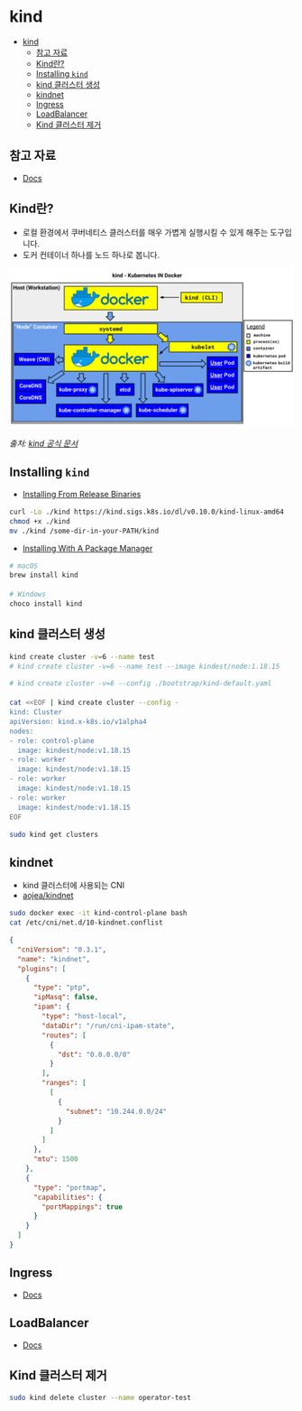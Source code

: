 # kind

- [kind](#kind)
  - [참고 자료](#참고-자료)
  - [Kind란?](#kind란)
  - [Installing `kind`](#installing-kind)
  - [kind 클러스터 생성](#kind-클러스터-생성)
  - [kindnet](#kindnet)
  - [Ingress](#ingress)
  - [LoadBalancer](#loadbalancer)
  - [Kind 클러스터 제거](#kind-클러스터-제거)

## 참고 자료

- [Docs](https://kind.sigs.k8s.io/)

## Kind란?

- 로컬 환경에서 쿠버네티스 클러스터를 매우 가볍게 실행시킬 수 있게 해주는 도구입니다.
- 도커 컨테이너 하나를 노드 하나로 봅니다.

![kind-cluster](../images/cluster/kind-cluster.png)

*출처: [kind 공식 문서](https://kind.sigs.k8s.io/docs/design/initial/)*

## Installing `kind`

- [Installing From Release Binaries](https://kind.sigs.k8s.io/docs/user/quick-start/#installing-from-release-binaries)

```bash
curl -Lo ./kind https://kind.sigs.k8s.io/dl/v0.10.0/kind-linux-amd64
chmod +x ./kind
mv ./kind /some-dir-in-your-PATH/kind
```

- [Installing With A Package Manager](https://kind.sigs.k8s.io/docs/user/quick-start/#installing-with-a-package-manager)

```sh
# macOS
brew install kind

# Windows
choco install kind
```

## kind 클러스터 생성

```bash
kind create cluster -v=6 --name test
# kind create cluster -v=6 --name test --image kindest/node:1.18.15
```

```sh
# kind create cluster -v=6 --config ./bootstrap/kind-default.yaml

cat <<EOF | kind create cluster --config -
kind: Cluster
apiVersion: kind.x-k8s.io/v1alpha4
nodes:
- role: control-plane
  image: kindest/node:v1.18.15
- role: worker
  image: kindest/node:v1.18.15
- role: worker
  image: kindest/node:v1.18.15
- role: worker
  image: kindest/node:v1.18.15
EOF
```

```bash
sudo kind get clusters
```

## kindnet

- kind 클러스터에 사용되는 CNI
- [aojea/kindnet](https://github.com/aojea/kindnet)

```bash
sudo docker exec -it kind-control-plane bash
cat /etc/cni/net.d/10-kindnet.conflist
```

```json
{
  "cniVersion": "0.3.1",
  "name": "kindnet",
  "plugins": [
    {
      "type": "ptp",
      "ipMasq": false,
      "ipam": {
        "type": "host-local",
        "dataDir": "/run/cni-ipam-state",
        "routes": [
          {
            "dst": "0.0.0.0/0"
          }
        ],
        "ranges": [
          [
            {
              "subnet": "10.244.0.0/24"
            }
          ]
        ]
      },
      "mtu": 1500
    },
    {
      "type": "portmap",
      "capabilities": {
        "portMappings": true
      }
    }
  ]
}
```

## Ingress

- [Docs](https://kind.sigs.k8s.io/docs/user/ingress/)

## LoadBalancer

- [Docs](https://kind.sigs.k8s.io/docs/user/loadbalancer/)

## Kind 클러스터 제거

```bash
sudo kind delete cluster --name operator-test
```
